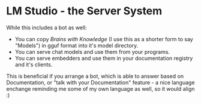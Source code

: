 # LM Studio - the Server System

While this includes a bot as well:
- You can copy _Brains with Knowledge_ (I use this as a shorter form to say "Models") in gguf format into it's model directory.
- You can serve chat models and use them from your programs.
- You can serve embedders and use them in your documentation registry and it's clients.

This is beneficial if you arrange a bot, which is able to answer based on Documentation, or "talk with your Documentation" feature - a nice language enchange reminding me some of my own language as well, so it would align :)